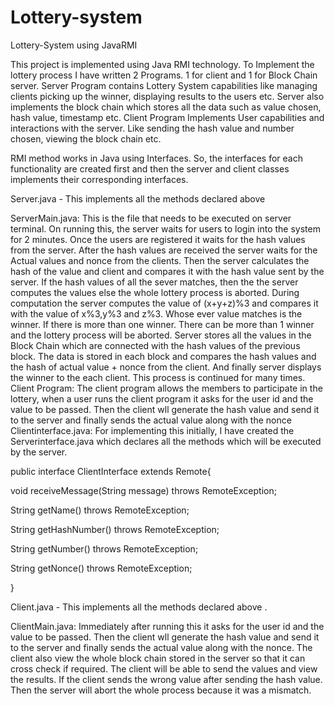 # Lottery-system
Lottery-System using JavaRMI



This project is implemented using Java RMI technology. To Implement the lottery process I have
written 2 Programs. 1 for client and 1 for Block Chain server.
Server Program contains Lottery System capabilities like managing clients picking up the winner,
displaying results to the users etc. Server also implements the block chain which stores all the data such as
value chosen, hash value, timestamp etc.
Client Program Implements User capabilities and interactions with the server. Like sending the hash value
and number chosen, viewing the block chain etc.

RMI method works in Java using Interfaces. So, the interfaces for each functionality are created
first and then the server and client classes implements their corresponding interfaces.



Server.java - This implements all the methods declared above



ServerMain.java:
This is the file that needs to be executed on server terminal.
On running this, the server waits for users to login into the system for 2 minutes. Once the users
are registered it waits for the hash values from the server. After the hash values are received the
server waits for the Actual values and nonce from the clients. Then the server calculates the hash
of the value and client and compares it with the hash value sent by the server. If the hash values
of all the sever matches, then the the server computes the values else the whole lottery process is
aborted.
During computation the server computes the value of (x+y+z)%3 and compares it with the value
of x%3,y%3 and z%3. Whose ever value matches is the winner. If there is more than one winner.
There can be more than 1 winner and the lottery process will be aborted.
Server stores all the values in the Block Chain which are connected with the hash values of the
previous block. The data is stored in each block and compares the hash values and the hash of
actual value + nonce from the client.
And finally server displays the winner to the each client. This process is continued for many
times.
Client Program:
The client program allows the members to participate in the lottery, when a user runs the client
program it asks for the user id and the value to be passed. Then the client wll generate the hash
value and send it to the server and finally sends the actual value along with the nonce
Clientinterface.java:
For implementing this initially, I have created the Serverinterface.java which declares all the
methods which will be executed by the server.

public interface ClientInterface extends Remote{

void receiveMessage(String message) throws RemoteException;

String getName() throws RemoteException;

String getHashNumber() throws RemoteException;

String getNumber() throws RemoteException;

String getNonce() throws RemoteException;

}

Client.java - This implements all the methods declared above .


ClientMain.java: Immediately after running this it asks for the user id and the value to be
passed. Then the client wll generate the hash value and send it to the server and finally sends the
actual value along with the nonce.
The client also view the whole block chain stored in the server so that it can cross check if
required.
The client will be able to send the values and view the results. If the client sends the wrong value
after sending the hash value. Then the server will abort the whole process because it was a
mismatch.



